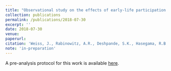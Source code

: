 ```yaml
---
title: "Observational study on the effects of early-life participation in contact sports on later-life cognition in a sample of monozygoticand dizygotic Swedish twins reared together and twins reared apart"
collection: publications
permalink: /publications/2018-07-30
excerpt: ''
date: 2018-07-30
venue:
paperurl: 
citation: 'Weiss, J., Rabinowitz, A.R., Deshpande, S.K., Hasegama, R.B., and Small, D.S. (2019+). &quot;Observational study on the effects of early-life participation in contact sports on later-life cognitino in a sample of monozygotic and dizygotic Swedish twins reared together and twins reared apart.&quot; (in preparation)'
note: 'in-preparation'
---
```


A pre-analysis protocol for this work is available [here](https://arxiv.org/abs/1807.10558).

